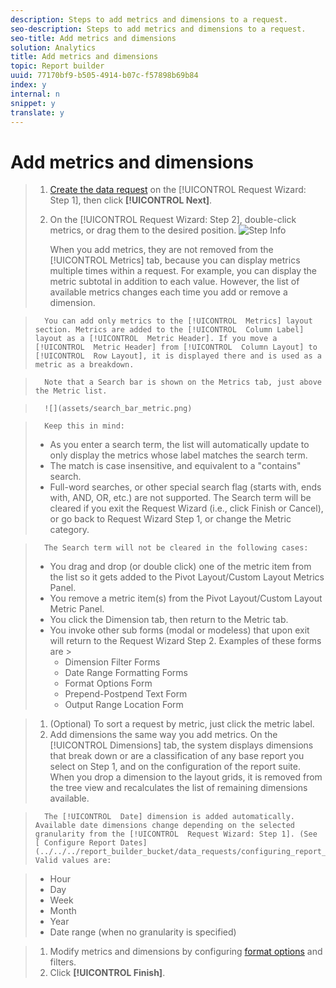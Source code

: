 ```yaml
---
description: Steps to add metrics and dimensions to a request.
seo-description: Steps to add metrics and dimensions to a request.
seo-title: Add metrics and dimensions
solution: Analytics
title: Add metrics and dimensions
topic: Report builder
uuid: 77170bf9-b505-4914-b07c-f57898b69b84
index: y
internal: n
snippet: y
translate: y
---
```


# Add metrics and dimensions


>1. [ Create the data request](../../../report_builder_bucket/data_requests.md#concept_E14C1E6B63C44D02BF8D80021B4B0F89) on the [!UICONTROL  Request Wizard: Step 1], then click **[!UICONTROL  Next]**.
>1. On the [!UICONTROL  Request Wizard: Step 2], double-click metrics, or drag them to the desired position.
>   ![Step Info](assets/adding_metrics.png) 
>
>       When you add metrics, they are not removed from the [!UICONTROL  Metrics] tab, because you can display metrics multiple times within a request. For example, you can display the metric subtotal in addition to each value. However, the list of available metrics changes each time you add or remove a dimension. 

>       You can add only metrics to the [!UICONTROL  Metrics] layout section. Metrics are added to the [!UICONTROL  Column Label] layout as a [!UICONTROL  Metric Header]. If you move a [!UICONTROL  Metric Header] from [!UICONTROL  Column Layout] to [!UICONTROL  Row Layout], it is displayed there and is used as a metric as a breakdown. 

>       Note that a Search bar is shown on the Metrics tab, just above the Metric list. 

>       ![](assets/search_bar_metric.png) 

>       Keep this in mind: 
>    
>    * As you enter a search term, the list will automatically update to only display the metrics whose label matches the search term.
>    * The match is case insensitive, and equivalent to a "contains" search.
>    * Full-word searches, or other special search flag (starts with, ends with, AND, OR, etc.) are not supported.
>       The Search term will be cleared if you exit the Request Wizard (i.e., click Finish or Cancel), or go back to Request Wizard Step 1, or change the Metric category. 

>       The Search term will not be cleared in the following cases: 
>    
>    * You drag and drop (or double click) one of the metric item from the list so it gets added to the Pivot Layout/Custom Layout Metrics Panel.
>    * You remove a metric item(s) from the Pivot Layout/Custom Layout Metric Panel.
>    * You click the Dimension tab, then return to the Metric tab.
>    * You invoke other sub forms (modal or modeless) that upon exit will return to the Request Wizard Step 2. Examples of these forms are >    
>        * Dimension Filter Forms
>        * Date Range Formatting Forms
>        * Format Options Form
>        * Prepend-Postpend Text Form
>        * Output Range Location Form

>    
>1. (Optional) To sort a request by metric, just click the metric label.
>1. Add dimensions the same way you add metrics.
>       On the [!UICONTROL  Dimensions] tab, the system displays dimensions that break down or are a classification of any base report you select on Step 1, and on the configuration of the report suite. When you drop a dimension to the layout grids, it is removed from the tree view and recalculates the list of remaining dimensions available. 

>       The [!UICONTROL  Date] dimension is added automatically. Available date dimensions change depending on the selected granularity from the [!UICONTROL  Request Wizard: Step 1]. (See [ Configure Report Dates](../../../report_builder_bucket/data_requests/configuring_report_dates.md#concept_4419F6B0BC274DC7A07086DA56703DFE).) Valid values are: 

>    
>    * Hour
>    * Day
>    * Week
>    * Month
>    * Year
>    * Date range (when no granularity is specified)

>    
>1. Modify metrics and dimensions by configuring [ format options](../../../report_builder_bucket/layout/t_format_display_headers.md#task_45C7C4938C2C47FCB02634A1248AA831) and filters.
>1. Click **[!UICONTROL  Finish]**.
